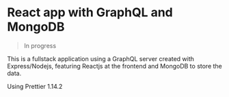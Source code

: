 # React app with GraphQL and MongoDB

> In progress

This is a fullstack application using a GraphQL server created with Express/Nodejs, featuring Reactjs at the frontend and MongoDB to store the data.

Using Prettier 1.14.2
